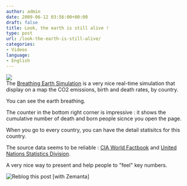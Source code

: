 ```yaml
---
author: admin
date: 2009-06-12 03:56:00+00:00
draft: false
title: Look, the earth is still alive !
type: post
url: /look-the-earth-is-still-alive/
categories:
- Videos
language:
- English
---
```


[![](http://4.bp.blogspot.com/_qPEVGvgxgu4/SjHUbOiQR-I/AAAAAAAAFpo/0HPQMMGPOxM/s320/breathing+earth.bmp)
](http://4.bp.blogspot.com/_qPEVGvgxgu4/SjHUbOiQR-I/AAAAAAAAFpo/0HPQMMGPOxM/s1600-h/breathing+earth.bmp)  
The [Breathing Earth Simulation](http://www.breathingearth.net/) is a  very nice real-time simulation that display on a map the CO2 emissions, birth and death rates, by country.  
  
You can see the earth breathing.  
  
The counter in the bottom right corner is impressive : it shows the cumulative number of death and born people sicnce you open the page.  
  
When you go to every country, you can have the detail statisitcs for this country.  
  
The source data seems to be reliable : [CIA World Factbook](http://en.wikipedia.org/wiki/The_World_Factbook) and [United Nations Statistics Division](http://en.wikipedia.org/wiki/United_Nations_Statistics_Division).  
  
A very nice way to present and help people to "feel" key numbers.  
  

![Reblog this post [with Zemanta]](http://img.zemanta.com/reblog_e.png?x-id=33722e38-8f54-427d-ab9c-f81060fc4dd2)


